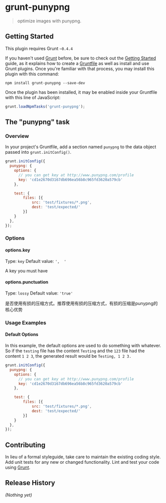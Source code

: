 # grunt-punypng

> optimize images with punypng.

## Getting Started
This plugin requires Grunt `~0.4.4`

If you haven't used [Grunt](http://gruntjs.com/) before, be sure to check out the [Getting Started](http://gruntjs.com/getting-started) guide, as it explains how to create a [Gruntfile](http://gruntjs.com/sample-gruntfile) as well as install and use Grunt plugins. Once you're familiar with that process, you may install this plugin with this command:

```shell
npm install grunt-punypng --save-dev
```

Once the plugin has been installed, it may be enabled inside your Gruntfile with this line of JavaScript:

```js
grunt.loadNpmTasks('grunt-punypng');
```

## The "punypng" task

### Overview
In your project's Gruntfile, add a section named `punypng` to the data object passed into `grunt.initConfig()`.

```js
grunt.initConfig({
  punypng: {
    options: {
      // you can get key at http://www.punypng.com/profile
      key: 'cd1e2670d3167db696ea56b8c965fd3620a579cb'
    },

    test: {
        files: [{
            src: 'test/fixtures/*.png',
            dest: 'test/expected/'
        }]
    }
  },
});
```

### Options

#### options.key
Type: `key`
Default value: `',  '`

A key you must have

#### options.punctuation
Type: `lossy`
Default value: `'true'`

是否使用有损的压缩方式。推荐使用有损的压缩方式，有损的压缩是punypng的核心优势

### Usage Examples

#### Default Options
In this example, the default options are used to do something with whatever. So if the `testing` file has the content `Testing` and the `123` file had the content `1 2 3`, the generated result would be `Testing, 1 2 3.`

```js
grunt.initConfig({
  punypng: {
    options: {
      // you can get key at http://www.punypng.com/profile
      key: 'cd1e2670d3167db696ea56b8c965fd3620a579cb'
    },

    test: {
        files: [{
            src: 'test/fixtures/*.png',
            dest: 'test/expected/'
        }]
    }
  },
});
```

## Contributing
In lieu of a formal styleguide, take care to maintain the existing coding style. Add unit tests for any new or changed functionality. Lint and test your code using [Grunt](http://gruntjs.com/).

## Release History
_(Nothing yet)_
